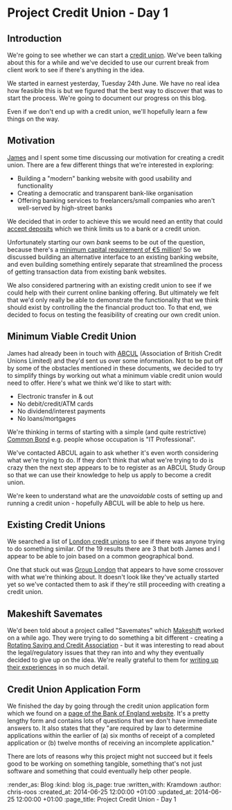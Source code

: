 Project Credit Union - Day 1
============================

## Introduction

We're going to see whether we can start a [credit union][]. We've been talking about this for a while and we've decided to use our current break from client work to see if there's anything in the idea.

We started in earnest yesterday, Tuesday 24th June. We have no real idea how feasible this is but we figured that the best way to discover that was to start the process. We're going to document our progress on this blog.

Even if we don't end up with a credit union, we'll hopefully learn a few things on the way.

## Motivation

[James][] and I spent some time discussing our motivation for creating a credit union. There are a few different things that we're interested in exploring:

* Building a "modern" banking website with good usability and functionality
* Creating a democratic and transparent bank-like organisation
* Offering banking services to freelancers/small companies who aren't well-served by high-street banks

We decided that in order to achieve this we would need an entity that could [accept deposits][] which we think limits us to a bank or a credit union.

Unfortunately starting our own *bank* seems to be out of the question, because there's a [minimum capital requirement of €5 million][BoE New Bank Application]! So we discussed building an alternative interface to an existing banking website, and even building something entirely separate that streamlined the process of getting transaction data from existing bank websites. 

We also considered partnering with an existing credit union to see if we could help with their current online banking offering. But ultimately we felt that we'd only really be able to demonstrate the functionality that we think should exist by controlling the the financial product too. To that end, we decided to focus on testing the feasibility of creating our own credit union.

## Minimum Viable Credit Union

James had already been in touch with [ABCUL][] (Association of British Credit Unions Limited) and they'd sent us over some information. Not to be put off by some of the obstacles mentioned in these documents, we decided to try to simplify things by working out what a minimum viable credit union would need to offer. Here's what we think we'd like to start with:

* Electronic transfer in & out
* No debit/credit/ATM cards
* No dividend/interest payments
* No loans/mortgages

We're thinking in terms of starting with a simple (and quite restrictive) [Common Bond][] e.g. people whose occupation is "IT Professional".

We've contacted ABCUL again to ask whether it's even worth considering what we're trying to do. If they don't think that what we're trying to do is crazy then the next step appears to be to register as an ABCUL Study Group so that we can use their knowledge to help us apply to become a credit union.

We're keen to understand what are the _unavoidable_ costs of setting up and running a credit union - hopefully ABCUL will be able to help us here.

## Existing Credit Unions

We searched a list of [London credit unions][] to see if there was anyone trying to do something similar. Of the 19 results there are 3 that both James and I appear to be able to join based on a common geographical bond.

One that stuck out was [Group London][] that appears to have some crossover with what we're thinking about. It doesn't look like they've actually started yet so we've contacted them to ask if they're still proceeding with creating a credit union.

## Makeshift Savemates

We'd been told about a project called "Savemates" which [Makeshift][] worked on a while ago. They were trying to do something a bit different - creating a [Rotating Saving and Credit Association][] - but it was interesting to read about the legal/regulatory issues that they ran into and why they eventually decided to give up on the idea. We're really grateful to them for [writing up their experiences][Savemates] in so much detail.

## Credit Union Application Form

We finished the day by going through the credit union application form which we found on a [page of the Bank of England website][BoE New Credit Union Application]. It's a pretty lengthy form and contains lots of questions that we don't have immediate answers to. It also states that they "are required by law to determine applications within the earlier of (a) six months of receipt of a completed application or (b) twelve months of receiving an incomplete application."

There are lots of reasons why this project might not succeed but it feels good to be working on something tangible, something that's not just software and something that could eventually help other people.

[ABCUL]: http://www.abcul.org/
[BoE New Credit Union Application]: http://www.bankofengland.co.uk/pra/Pages/authorisations/newfirm/creditunion.aspx
[BoE New Bank Application]: http://www.bankofengland.co.uk/pra/Pages/authorisations/newfirm/banking.aspx
[credit union]: http://en.wikipedia.org/wiki/Credit_union
[Group London]: https://blog.grouplondon.co.uk/2013/10/15/hello-welcome-to-group-london/
[James]: /james-mead
[London credit unions]: http://www.findyourcreditunion.co.uk/home?search=true&homepostcode=&city=london&workpostcode=ec2a+2be&employer=&associations=#resultsheading
[Makeshift]: http://makeshift.io/
[Rotating Saving and Credit Association]: http://en.wikipedia.org/wiki/Rotating_Savings_and_Credit_Association
[Savemates]: http://writing.makeshift.io/pieces/things-we-learnt-trying-and-failing-to-build-a-regulated-social-savings-service-called-savemates
[Common Bond]: http://en.wikipedia.org/wiki/Bond_of_association
[accept deposits]: http://www.legislation.gov.uk/uksi/2001/544/part/II/chapter/II/made

:render_as: Blog
:kind: blog
:is_page: true
:written_with: Kramdown
:author: chris-roos
:created_at: 2014-06-25 12:00:00 +01:00
:updated_at: 2014-06-25 12:00:00 +01:00
:page_title: Project Credit Union - Day 1
